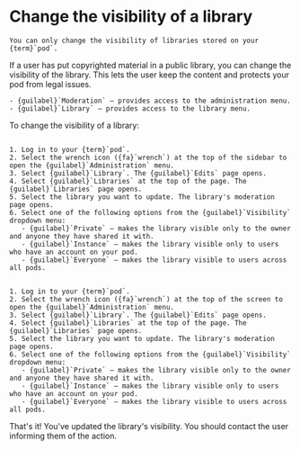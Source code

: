 # Change the visibility of a library

```{note}
You can only change the visibility of libraries stored on your {term}`pod`.
```

If a user has put copyrighted material in a public library, you can change the visibility of the library. This lets the user keep the content and protects your pod from legal issues.

```{dropdown} Required permissions
- {guilabel}`Moderation` – provides access to the administration menu.
- {guilabel}`Library` – provides access to the library menu.
```

To change the visibility of a library:

```{tabbed} Desktop

1. Log in to your {term}`pod`.
2. Select the wrench icon ({fa}`wrench`) at the top of the sidebar to open the {guilabel}`Administration` menu.
3. Select {guilabel}`Library`. The {guilabel}`Edits` page opens.
4. Select {guilabel}`Libraries` at the top of the page. The {guilabel}`Libraries` page opens.
5. Select the library you want to update. The library's moderation page opens.
6. Select one of the following options from the {guilabel}`Visibility` dropdown menu:
   - {guilabel}`Private` – makes the library visible only to the owner and anyone they have shared it with.
   - {guilabel}`Instance` – makes the library visible only to users who have an account on your pod.
   - {guilabel}`Everyone` – makes the library visible to users across all pods.

```

```{tabbed} Mobile

1. Log in to your {term}`pod`.
2. Select the wrench icon ({fa}`wrench`) at the top of the screen to open the {guilabel}`Administration` menu.
3. Select {guilabel}`Library`. The {guilabel}`Edits` page opens.
4. Select {guilabel}`Libraries` at the top of the page. The {guilabel}`Libraries` page opens.
5. Select the library you want to update. The library's moderation page opens.
6. Select one of the following options from the {guilabel}`Visibility` dropdown menu:
   - {guilabel}`Private` – makes the library visible only to the owner and anyone they have shared it with.
   - {guilabel}`Instance` – makes the library visible only to users who have an account on your pod.
   - {guilabel}`Everyone` – makes the library visible to users across all pods.

```

That's it! You've updated the library's visibility. You should contact the user informing them of the action.
